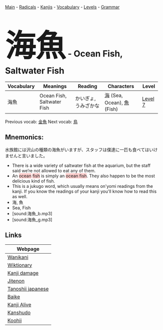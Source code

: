 <style> bigfont {font-size: 100px}</style>
[Main](../README.md) -
[Radicals](../radicals.md) -
[Kanjis](../kanjis.md) -
[Vocabulary](../vocabulary.md) -
[Levels](../levels.md) -
[Grammar](../grammar.md)
# <bigfont> 海魚</bigfont> - Ocean Fish, Saltwater Fish 

| Vocabulary | Meanings | Reading | Characters | Level |
| --- | --- | --- | --- | --- |
| 海魚 | Ocean Fish, Saltwater Fish | かいぎょ, うみざかな |  [海](../kanjis/海.md) (Sea, Ocean), [魚](../kanjis/魚.md) (Fish) | [Level 7](../levels/wk_level7.md) |

Previous vocab: [金魚](金魚.md) Next vocab: [鳥](鳥.md) 

## Mnemonics:
水族館には沢山の種類の海魚がいますが、スタッフは僕達に一匹も食べてはいけませんと言いました。
* There is a wide variety of saltwater fish at the aquarium, but the staff said we’re not allowed to eat any of them.
* An <span style="background-color:#ffcccb"> ocean</span> <span style="background-color:#ffcccb"> fish</span> is simply an <span style="background-color:#ffcccb"> ocean fish</span>. They also happen to be the most delicious kind of fish.
* This is a jukugo word, which usually means on'yomi readings from the kanji. If you know the readings of your kanji you'll know how to read this as well.
* 海, 魚
* Sea, Fish
* [sound:海魚_b.mp3]
* [sound:海魚_g.mp3]


## Links 

| Webpage |
| --- |
| [Wanikani          ](https://www.wanikani.com/kanji/海魚) |
| [Wiktionary        ](https://en.wiktionary.org/wiki/海魚) |
| [Kanji damage      ](http://www.kanjidamage.com/kanji/search?utf8=✓&q=海魚) |
| [Jitenon           ](https://jitenon.com/kanji/海魚) |
| [Tanoshii japanese ](https://www.tanoshiijapanese.com/dictionary/kanji.cfm?k=海魚) |
| [Baike             ](https://baike.baidu.com/item/海魚) |
| [Kanji Alive       ](https://app.kanjialive.com/海魚) |
| [Kanshudo          ](https://www.kanshudo.com/searchmn?q=海魚) |
| [Koohii            ](https://kanji.koohii.com/study/kanji/海魚) |
